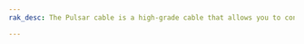 ```yaml
---
rak_desc: The Pulsar cable is a high-grade cable that allows you to connect and better position the 12dBi Directional Antenna.

---
```


<rk-redirect to="/Product-Categories/Accessories/RAK9732/Overview/" />